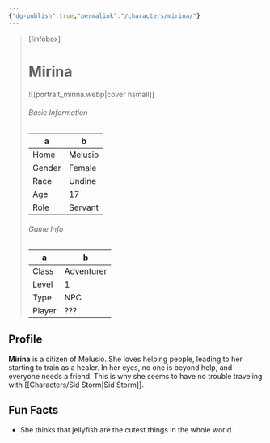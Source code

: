 ```yaml
---
{"dg-publish":true,"permalink":"/characters/mirina/"}
---
```



> [!infobox]
> # Mirina
> ![[portrait_mirina.webp\|cover hsmall]]
> ###### Basic Information
> a | b  |
> ---|---|
> Home | Melusio |
> Gender | Female |
> Race | Undine |
> Age | 17 |
> Role | Servant |
> ###### Game Info
> a | b  |
> ---|---|
> Class | Adventurer |
> Level | 1 |
> Type | NPC |
> Player | ??? |

## Profile
**Mirina**  is a citizen of Melusio. She loves helping people, leading to her starting to train as a healer. In her eyes, no one is beyond help, and everyone needs a friend. This is why she seems to have no trouble traveling with [[Characters/Sid Storm\|Sid Storm]].

## Fun Facts
- She thinks that jellyfish are the cutest things in the whole world.
